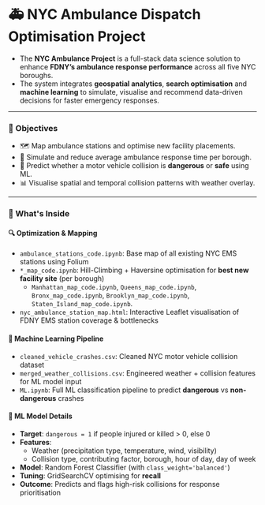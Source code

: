 # 🚑 NYC Ambulance Dispatch Optimisation Project

- The **NYC Ambulance Project** is a full-stack data science solution to enhance **FDNY’s ambulance response performance** across all five NYC boroughs.
- The system integrates **geospatial analytics**, **search optimisation** and **machine learning** to simulate, visualise and recommend data-driven decisions for faster emergency responses.

---

### 🎯 Objectives

- 🗺️ Map ambulance stations and optimise new facility placements.
- 🚦 Simulate and reduce average ambulance response time per borough.
- 🤖 Predict whether a motor vehicle collision is **dangerous** or **safe** using ML.
- 📊 Visualise spatial and temporal collision patterns with weather overlay.

---

### 📂 What's Inside

#### 🔍 Optimization & Mapping
- `ambulance_stations_code.ipynb`: Base map of all existing NYC EMS stations using Folium
- `*_map_code.ipynb`: Hill-Climbing + Haversine optimisation for **best new facility site** (per borough) 
  - `Manhattan_map_code.ipynb`, `Queens_map_code.ipynb`, `Bronx_map_code.ipynb`, `Brooklyn_map_code.ipynb`, `Staten_Island_map_code.ipynb`.
- `nyc_ambulance_station_map.html`: Interactive Leaflet visualisation of FDNY EMS station coverage & bottlenecks

#### 🤖 Machine Learning Pipeline
- `cleaned_vehicle_crashes.csv`: Cleaned NYC motor vehicle collision dataset
- `merged_weather_collisions.csv`: Engineered weather + collision features for ML model input
- `ML.ipynb`: Full ML classification pipeline to predict **dangerous** vs **non-dangerous** crashes

#### 🧠 ML Model Details

- **Target**: `dangerous = 1` if people injured or killed > 0, else 0
- **Features**:
  - Weather (precipitation type, temperature, wind, visibility)
  - Collision type, contributing factor, borough, hour of day, day of week
- **Model**: Random Forest Classifier (with `class_weight='balanced'`)
- **Tuning**: GridSearchCV optimising for **recall**
- **Outcome**: Predicts and flags high-risk collisions for response prioritisation
